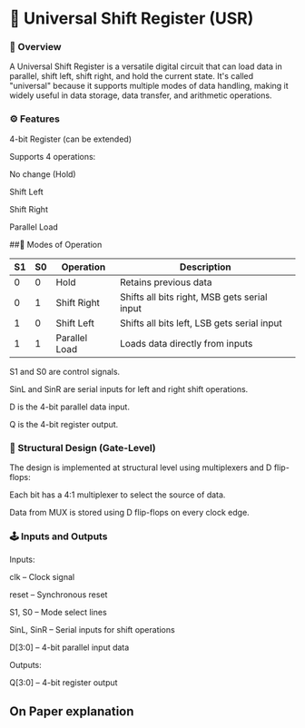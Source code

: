 # 🔁 Universal Shift Register (USR)

### 📌 Overview

A Universal Shift Register is a versatile digital circuit that can load data in parallel, shift left, shift right, and hold the current state. It's called "universal" because it supports multiple modes of data handling, making it widely useful in data storage, data transfer, and arithmetic operations.

### ⚙️ Features

4-bit Register (can be extended)

Supports 4 operations:

No change (Hold)

Shift Left

Shift Right

Parallel Load

##🔧 Modes of Operation

| S1 |	S0	| Operation |	Description |
|----|------|-----------|-------------|
| 0  |	0   |	Hold	    |Retains previous data |
| 0  |	1   |	Shift Right	| Shifts all bits right, MSB gets serial input |
| 1  |	0   |	Shift Left |	Shifts all bits left, LSB gets serial input |
| 1  |	1   |	Parallel Load |	Loads data directly from inputs |

S1 and S0 are control signals.

SinL and SinR are serial inputs for left and right shift operations.

D is the 4-bit parallel data input.

Q is the 4-bit register output.

### 🧱 Structural Design (Gate-Level)

The design is implemented at structural level using multiplexers and D flip-flops:

Each bit has a 4:1 multiplexer to select the source of data.

Data from MUX is stored using D flip-flops on every clock edge.

### 🕹️ Inputs and Outputs

Inputs:

clk – Clock signal

reset – Synchronous reset

S1, S0 – Mode select lines

SinL, SinR – Serial inputs for shift operations

D[3:0] – 4-bit parallel input data

Outputs:

Q[3:0] – 4-bit register output

## On Paper explanation 




